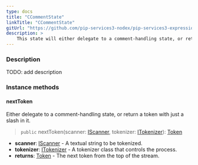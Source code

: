 ```yaml
---
type: docs
title: "CCommentState"
linkTitle: "CCommentState"
gitUrl: "https://github.com/pip-services3-nodex/pip-services3-expressions-nodex"
description: > 
    This state will either delegate to a comment-handling state, or return a token with just a slash in it.
---
```


### Description

TODO: add description


### Instance methods

#### nextToken
Either delegate to a comment-handling state, or return a token with just a slash in it.

> `public` nextToken(scanner: [IScanner](../../../io/iscanner), tokenizer: [ITokenizer](../../itokenizer)): [Token](../../token)

- **scanner**: [IScanner](../../../io/iscanner) - A textual string to be tokenized.
- **tokenizer**: [ITokenizer](../../itokenizer) - A tokenizer class that controls the process.
- **returns**: [Token](../../token) - The next token from the top of the stream.
